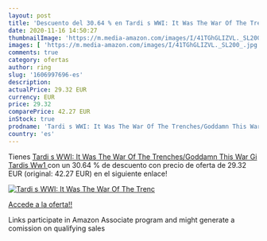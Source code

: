 ```yaml
---
layout: post
title: 'Descuento del 30.64 % en Tardi s WWI: It Was The War Of The Trenc'
date: 2020-11-16 14:50:27
thumbnailImage: 'https://m.media-amazon.com/images/I/41TGhGLIZVL._SL200_.jpg'
images: [ 'https://m.media-amazon.com/images/I/41TGhGLIZVL._SL200_.jpg' ]
comments: true
category: ofertas
author: ring
slug: '1606997696-es'
description:
actualPrice: 29.32 EUR
currency: EUR
price: 29.32
comparePrice: 42.27 EUR
inStock: true
prodname: 'Tardi s WWI: It Was The War Of The Trenches/Goddamn This War Gi  Tardis Ww1 '
country: 'es'
---
```


Tienes [Tardi s WWI: It Was The War Of The Trenches/Goddamn This War Gi  Tardis Ww1 ](https://www.amazon.es/dp/1606997696/?tag=tolees-21) con un 30.64 % de descuento con precio de oferta de 29.32 EUR (original: 42.27 EUR) en el siguiente enlace!

[![Tardi s WWI: It Was The War Of The Trenc](https://m.media-amazon.com/images/I/41TGhGLIZVL._SL200_.jpg)](https://www.amazon.es/dp/1606997696/?tag=tolees-21)

[Accede a la oferta!!](https://www.amazon.es/dp/1606997696/?tag=tolees-21)

Links participate in Amazon Associate program and might generate a comission on qualifying sales


